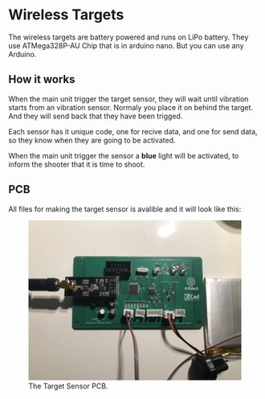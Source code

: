 # Wireless Targets

The wireless targets are battery powered and runs on LiPo battery. They use ATMega328P-AU Chip that is in arduino nano. But you can use any Arduino.

## How it works
When the main unit trigger the target sensor, they will wait until vibration starts from an vibration sensor. Normaly you place it on behind the target. And they will send back that they have been trigged.

Each sensor has it unique code, one for recive data, and one for send data, so they know when they are going to be activated.

When the main unit trigger the sensor a **blue** light will be activated, to inform the shooter that it is time to shoot.

## PCB
All files for making the target sensor is avalible and it will look like this:

<figure>
    <img src="../image/target/IMG_3316.jpeg"
         alt="Target Sensor">
    <figcaption>The Target Sensor PCB.</figcaption>
</figure>
